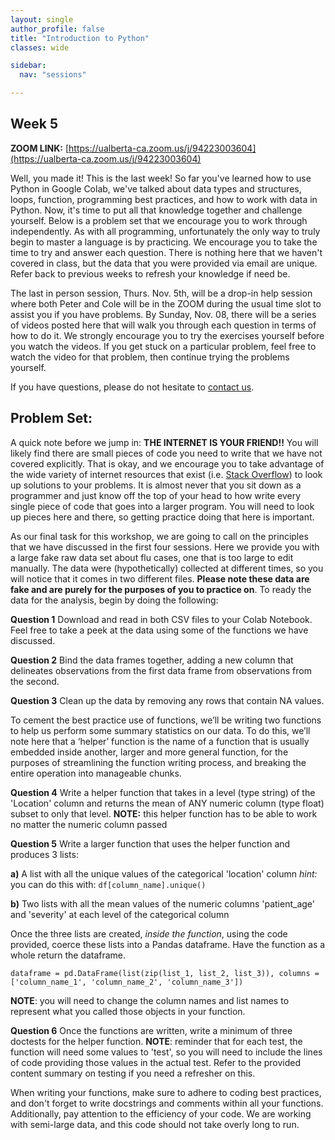 ```yaml
---
layout: single
author_profile: false
title: "Introduction to Python"
classes: wide

sidebar:
  nav: "sessions"

---
```


## Week 5

**ZOOM LINK:** [https://ualberta-ca.zoom.us/j/94223003604](https://ualberta-ca.zoom.us/j/94223003604)

Well, you made it! This is the last week! So far you've learned how to use Python in Google Colab, we've talked about data types and structures, loops, function, programming best practices, and how to work with data in Python. Now, it's time to put all that knowledge together and challenge yourself. Below is a problem set that we encourage you to work through independently. As with all programming, unfortunately the only way to truly begin to master a language is by practicing. We encourage you to take the time to try and answer each question. There is nothing here that we haven't covered in class, but the data that you were provided via email are unique. Refer back to previous weeks to refresh your knowledge if need be.

The last in person session, Thurs. Nov. 5th, will be a drop-in help session where both Peter and Cole will be in the ZOOM during the usual time slot to assist you if you have problems. By Sunday, Nov. 08, there will be a series of videos posted here that will walk you through each question in terms of how to do it. We strongly encourage you to try the exercises yourself before you watch the videos. If you get stuck on a particular problem, feel free to watch the video for that problem, then continue trying the problems yourself.

If you have questions, please do not hesitate to [contact us](/Contact/).

## Problem Set:

A quick note before we jump in: **THE INTERNET IS YOUR FRIEND!!** You will likely find there are small pieces of code you need to write that we have not covered explicitly. That is okay, and we encourage you to take advantage of the wide variety of internet resources that exist (i.e. [Stack Overflow](https://stackoverflow.com)) to look up solutions to your problems. It is almost never that you sit down as a programmer and just know off the top of your head to how write every single piece of code that goes into a larger program. You will need to look up pieces here and there, so getting practice doing that here is important.

As our final task for this workshop, we are going to call on the principles that we have discussed in the first four sessions. Here we provide you with a large fake raw data set about flu cases, one that is too large to edit manually. The data were (hypothetically) collected at different times, so you will notice that it comes in two different files. **Please note these data are fake and are purely for the purposes of you to practice on**. To ready the data for the analysis, begin by doing the following:

**Question 1** Download and read in both CSV files to your Colab Notebook. Feel free to take a peek at the data using some of the functions we have discussed.

**Question 2** Bind the data frames together, adding a new column that delineates observations from the first data frame from observations from the second.

**Question 3** Clean up the data by removing any rows that contain NA values.

To cement the best practice use of functions, we’ll be writing two functions to help us perform some summary statistics on our data. To do this, we’ll note here that a ‘helper’ function is the name of a function that is usually embedded inside another, larger and more general function, for the purposes of streamlining the function writing process, and breaking the entire operation into manageable chunks.

**Question 4** Write a helper function that takes in a level (type string) of the 'Location' column and returns the mean of ANY numeric column (type float) subset to only that level. **NOTE:** this helper function has to be able to work no matter the numeric column passed

**Question 5** Write a larger function that uses the helper function and produces 3 lists:

  **a)** A list with all the unique values of the categorical 'location' column *hint:* you can do this with: `df[column_name].unique()`

  **b)** Two lists with all the mean values of the numeric columns 'patient_age' and 'severity' at each level of the categorical column

  Once the three lists are created, *inside the function*, using the code provided, coerce these lists into a Pandas dataframe. Have the function as a whole return the dataframe.

  `dataframe = pd.DataFrame(list(zip(list_1, list_2, list_3)),
                            columns = ['column_name_1', 'column_name_2', 'column_name_3'])`

  **NOTE**: you will need to change the column names and list names to represent what you called those objects in your function.

**Question 6** Once the functions are written, write a minimum of three doctests for the helper function. **NOTE**: reminder that for each test, the function will need some values to 'test', so you will need to include the lines of code providing those values in the actual test. Refer to the provided content summary on testing if you need a refresher on this.

When writing your functions, make sure to adhere to coding best practices, and don't forget to write docstrings and comments within all your functions. Additionally, pay attention to the efficiency of your code. We are working with semi-large data, and this code should not take overly long to run.

